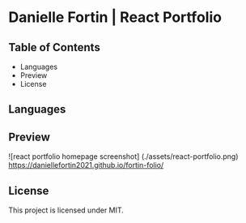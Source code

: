 # Danielle Fortin | React Portfolio

## Table of Contents
* Languages
* Preview
* License

## Languages

## Preview
![react portfolio homepage screenshot] (./assets/react-portfolio.png)
https://daniellefortin2021.github.io/fortin-folio/

## License
This project is licensed under MIT.





